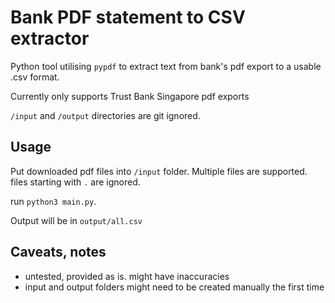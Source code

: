 # Bank PDF statement to CSV extractor

Python tool utilising `pypdf` to extract text from bank's pdf export to a usable .csv format.

Currently only supports Trust Bank Singapore pdf exports

`/input` and `/output` directories are git ignored.

## Usage

Put downloaded pdf files into `/input` folder. Multiple files are supported. files starting with `.` are ignored.

run `python3 main.py`.

Output will be in `output/all.csv`

## Caveats, notes

- untested, provided as is. might have inaccuracies
- input and output folders might need to be created manually the first time
